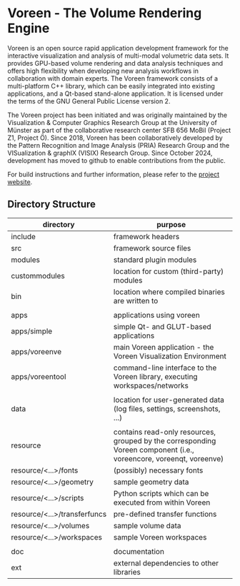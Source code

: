 # Voreen - The Volume Rendering Engine

Voreen is an open source rapid application development framework for the interactive visualization 
and analysis of multi-modal volumetric data sets. It provides GPU-based volume rendering and data 
analysis techniques and offers high flexibility when developing new analysis workflows in 
collaboration with domain experts. The Voreen framework consists of a multi-platform C++ library, 
which can be easily integrated into existing applications, and a Qt-based stand-alone application. 
It is licensed under the terms of the GNU General Public License version 2.

The Voreen project has been initiated and was originally maintained by the Visualization & Computer 
Graphics Research Group at the University of Münster as part of the collaborative research center 
SFB 656 MoBil (Project Z1, Project Ö). Since 2018, Voreen has been collaboratively developed by the Pattern 
Recognition and Image Analysis (PRIA) Research Group and the VISualization & graphIX (VISIX) Research Group.
Since October 2024, development has moved to github to enable contributions from the public.

For build instructions and further information, please refer to the [project website](http://voreen.uni-muenster.de).

## Directory Structure


| directory | purpose |
| --------- | ------- |
|include                         | framework headers |
|src                             | framework source files |
|modules                         | standard plugin modules |
|custommodules                   | location for custom (third-party) modules |
|bin                             | location where compiled binaries are written to |
| | |
|apps                            | applications using voreen |
|apps/simple                     | simple Qt- and GLUT-based applications |
|apps/voreenve                   | main Voreen application - the Voreen Visualization Environment |
|apps/voreentool                 | command-line interface to the Voreen library, executing workspaces/networks |
| | |
|data                            | location for user-generated data (log files, settings, screenshots, ...) |
| | |
|resource                        | contains read-only resources, grouped by the corresponding Voreen component (i.e., voreencore, voreenqt, voreenve) |
|resource/<...>/fonts            | (possibly) necessary fonts |
|resource/<...>/geometry         | sample geometry data |
|resource/<...>/scripts          | Python scripts which can be executed from within Voreen |
|resource/<...>/transferfuncs    | pre-defined transfer functions |
|resource/<...>/volumes          | sample volume data |
|resource/<...>/workspaces       | sample Voreen workspaces |
| | |
|doc                             | documentation |
|ext                             | external dependencies to other libraries |
